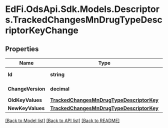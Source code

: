 # EdFi.OdsApi.Sdk.Models.Descriptors.TrackedChangesMnDrugTypeDescriptorKeyChange

## Properties

Name | Type | Description | Notes
------------ | ------------- | ------------- | -------------
**Id** | **string** | Resource identifier | [optional] 
**ChangeVersion** | **decimal** | Change version | [optional] 
**OldKeyValues** | [**TrackedChangesMnDrugTypeDescriptorKey**](TrackedChangesMnDrugTypeDescriptorKey.md) |  | [optional] 
**NewKeyValues** | [**TrackedChangesMnDrugTypeDescriptorKey**](TrackedChangesMnDrugTypeDescriptorKey.md) |  | [optional] 

[[Back to Model list]](../README.md#documentation-for-models) [[Back to API list]](../README.md#documentation-for-api-endpoints) [[Back to README]](../README.md)

